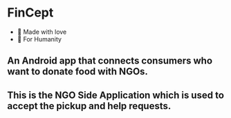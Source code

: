 # FinCept
- 🌱 Made with love
- 🫡 For Humanity
## An Android app that connects consumers who want to donate food with NGOs.
## This is the NGO Side Application which is used to accept the pickup and help requests.
